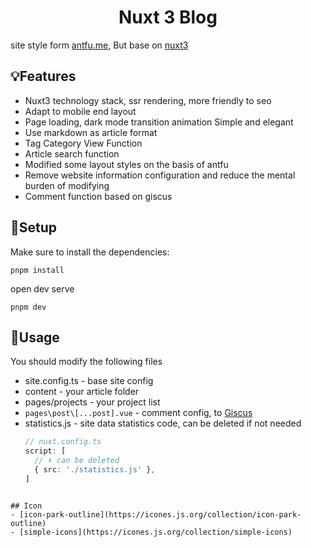 <div align="center">
  <h1>Nuxt 3 Blog</h1>
</div>

site style form [antfu.me](https://antfu.me/), But base on [nuxt3](https://nuxt.com/)

## 💡Features

- Nuxt3 technology stack, ssr rendering, more friendly to seo
- Adapt to mobile end layout
- Page loading, dark mode transition animation Simple and elegant
- Use markdown as article format
- Tag Category View Function
- Article search function
- Modified some layout styles on the basis of antfu
- Remove website information configuration and reduce the mental burden of modifying
- Comment function based on giscus

## 🔎Setup
Make sure to install the dependencies:
```
pnpm install
```
open dev serve

```
pnpm dev
```

## 📖Usage

You should modify the following files

- site.config.ts - base site config
- content - your article folder
- pages/projects - your project list
- `pages\post\[...post].vue` - comment config, to [Giscus](https://giscus.app/zh-CN)
- statistics.js - site data statistics code, can be deleted if not needed
  ``` ts
  // nuxt.config.ts
  script: [
    // ⬇ can be deleted
    { src: './statistics.js' },
  ]
```

## Icon
- [icon-park-outline](https://icones.js.org/collection/icon-park-outline)
- [simple-icons](https://icones.js.org/collection/simple-icons)
